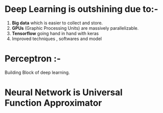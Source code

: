 # Deep Learning is outshining due to:-
1) **Big data** which is easier to collect and store.
2) **GPUs** (Graphic Processing Units) are massively parallelizable.
3) **Tensorflow** going hand in hand with keras
4) Improved techniques , softwares and model
# Perceptron :- 
Building Block of deep learning.
# Neural Network is Universal Function Approximator




